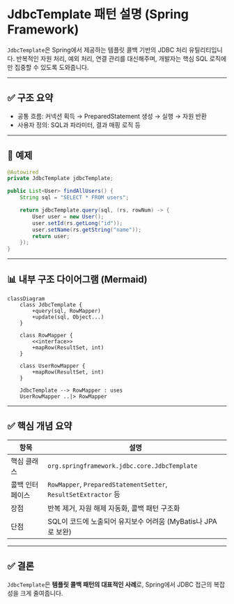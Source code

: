 # JdbcTemplate 패턴 설명 (Spring Framework)

`JdbcTemplate`은 Spring에서 제공하는 템플릿 콜백 기반의 JDBC 처리 유틸리티입니다. 반복적인 자원 처리, 예외 처리, 연결 관리를 대신해주며, 개발자는 핵심 SQL 로직에만 집중할 수 있도록 도와줍니다.

---

## ✅ 구조 요약

- 공통 흐름: 커넥션 획득 → PreparedStatement 생성 → 실행 → 자원 반환
- 사용자 정의: SQL과 파라미터, 결과 매핑 로직 등

---

## 📌 예제

```java
@Autowired
private JdbcTemplate jdbcTemplate;

public List<User> findAllUsers() {
    String sql = "SELECT * FROM users";

    return jdbcTemplate.query(sql, (rs, rowNum) -> {
        User user = new User();
        user.setId(rs.getLong("id"));
        user.setName(rs.getString("name"));
        return user;
    });
}
```

---

## 📊 내부 구조 다이어그램 (Mermaid)

```mermaid
classDiagram
    class JdbcTemplate {
        +query(sql, RowMapper)
        +update(sql, Object...)
    }

    class RowMapper {
        <<interface>>
        +mapRow(ResultSet, int)
    }

    class UserRowMapper {
        +mapRow(ResultSet, int)
    }

    JdbcTemplate --> RowMapper : uses
    UserRowMapper ..|> RowMapper
```

---

## ✅ 핵심 개념 요약

| 항목 | 설명 |
|------|------|
| 핵심 클래스 | `org.springframework.jdbc.core.JdbcTemplate` |
| 콜백 인터페이스 | `RowMapper`, `PreparedStatementSetter`, `ResultSetExtractor` 등 |
| 장점 | 반복 제거, 자원 해제 자동화, 콜백 패턴 구조화 |
| 단점 | SQL이 코드에 노출되어 유지보수 어려움 (MyBatis나 JPA로 보완) |

---

## ✅ 결론

`JdbcTemplate`은 **템플릿 콜백 패턴의 대표적인 사례**로, Spring에서 JDBC 접근의 복잡성을 크게 줄여줍니다.
